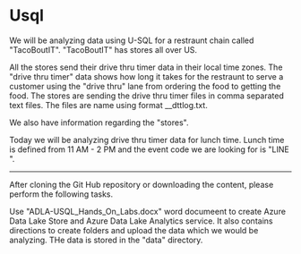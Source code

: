 # Usql
We will be analyzing data using U-SQL for a restraunt chain called "TacoBoutIT". "TacoBoutIT" has stores all over US. 

All the stores send their drive thru timer data in their local time zones. The "drive thru timer" data shows how long it takes for the restraunt to serve a customer using the "drive thru" lane from ordering the food to getting the food. The stores are sending the drive thru timer files in comma separated text files. The files are name using format  <StoreNumber>_<YYYYMMDD>_dttlog.txt.
  
We also have information regarding the "stores". 

Today we will be analyzing drive thru timer data for lunch time. Lunch time is defined from 11 AM - 2 PM and the event code we are looking for is "LINE ".

-------------------------------------------------------------------------------------------------------------------------------------

After cloning the Git Hub repository or downloading the content, please perform the following tasks.

Use "ADLA-USQL_Hands_On_Labs.docx" word documeent to create Azure Data Lake Store and Azure Data Lake Analytics service. It also contains directions to create folders and upload the data which we would be analyzing. THe data is stored in the "data" directory. 
